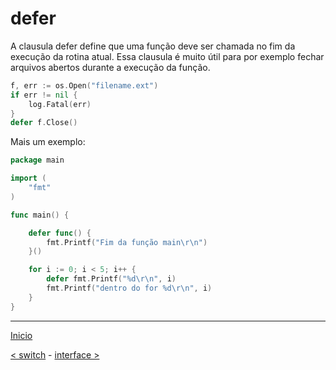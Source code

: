 # defer

A clausula defer define que uma função deve ser chamada no fim da execução da rotina atual.
Essa clausula é muito útil para por exemplo fechar arquivos abertos durante a execução da função.

```go
f, err := os.Open("filename.ext")
if err != nil {
    log.Fatal(err)
}
defer f.Close()

```

Mais um exemplo:

```go
package main

import (
	"fmt"
)

func main() {

	defer func() {
		fmt.Printf("Fim da função main\r\n")
	}()

	for i := 0; i < 5; i++ {
		defer fmt.Printf("%d\r\n", i)
		fmt.Printf("dentro do for %d\r\n", i)
	}
}
```


---
[Inicio](README.md)

[< switch](switch.md) - [interface >](interface.md)
